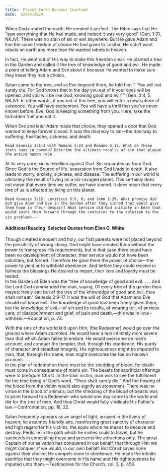 ```yaml
---
title:  Planet Earth Becomes Involved
date:  02/04/2024
---
```


When God created the earth, He created it perfect. The Bible says that He “saw everything that He had made, and indeed it was very good” (Gen. 1:31, NKJV). There was no stain of sin or evil anywhere. But He gave Adam and Eve the same freedom of choice He had given to Lucifer. He didn’t want robots on earth any more than He wanted robots in heaven.

In fact, He went out of His way to make this freedom clear. He planted a tree in the Garden and called it the tree of knowledge of good and evil. He made a point of telling Adam and Eve about it because He wanted to make sure they knew they had a choice.

Satan came to the tree, and as Eve lingered there, he told her: “ ‘You will not surely die. For God knows that in the day you eat of it your eyes will be opened, and you will be like God, knowing good and evil’ ” (Gen. 3:4, 5, NKJV). In other words, if you eat of this tree, you will enter a new sphere of existence. You will have excitement. You will have a thrill that you’ve never known before. Eve, God is keeping something from you. Here, take the forbidden fruit and eat it.

When Eve and later Adam made that choice, they opened a door that God wanted to keep forever closed. It was the doorway to sin—the doorway to suffering, heartache, sickness, and death.

`Read Genesis 3:1–3 with Romans 3:23 and Romans 5:12. What do these texts have in common? Describe the ultimate results of sin that plague the entire human race.`

At its very core, sin is rebellion against God. Sin separates us from God. Since God is the Source of life, separation from God leads to death. It also leads to worry, anxiety, sickness, and disease. The suffering in our world is ultimately the result of living on a sin-ravaged planet. This certainly does not mean that every time we suffer, we have sinned. It does mean that every one of us is affected by living on this planet.

`Read Genesis 3:15; Leviticus 5:5, 6; and John 1:29. What promise did God give Adam and Eve in the Garden after they sinned that would give them hope in their despair? What service did God initiate in Eden that would point them forward through the centuries to the solution to the sin problem?`---

#### Additional Reading: Selected Quotes from Ellen G. White

Though created innocent and holy, our first parents were not placed beyond the possibility of wrong-doing. God might have created them without the power to transgress His requirements, but in that case there could have been no development of character; their service would not have been voluntary, but forced. Therefore He gave them the power of choice—the power to yield or to withhold obedience. And before they could receive in fullness the blessings He desired to impart, their love and loyalty must be tested.\
In the Garden of Eden was the “tree of knowledge of good and evil. . . . And the Lord God commanded the man, saying, Of every tree of the garden thou mayest freely eat: but of the tree of the knowledge of good and evil, thou shalt not eat.” Genesis 2:9-17. It was the will of God that Adam and Eve should not know evil. The knowledge of good had been freely given them; but the knowledge of evil,—of sin and its results, of wearing toil, of anxious care, of disappointment and grief, of pain and death,—this was in love ­withheld.—Education, p. 23.

With the sins of the world laid upon Him, [the Redeemer] would go over the ground where Adam stumbled. He would bear a test infinitely more severe than that which Adam failed to endure. He would overcome on man’s account, and conquer the tempter, that, through His obedience, His purity of character and steadfast integrity, His righteousness might be imputed to man, that, through His name, man might overcome the foe on his own account. . . .\
In the plan of redemption there must be the shedding of blood, for death must come in consequence of man’s sin. The beasts for sacrificial offerings were to prefigure Christ. In the slain victim, man was to see the fulfillment for the time being of God’s word, “Thou shalt surely die.” And the flowing of the blood from the victim would also signify an atonement. There was no virtue in the blood of animals; but the shedding of the blood of beasts was to point forward to a Redeemer who would one day come to the world and die for the sins of men. And thus Christ would fully vindicate His Father’s law.—Confrontation, pp. 18, 22.

Satan frequently appears as an angel of light, arrayed in the livery of heaven; he assumes friendly airs, manifesting great sanctity of character and high regard for his victims, the souls whom he means to deceive and destroy. Perils lie in the path which he invites souls to travel, but he succeeds in concealing these and presents the attractions only. The great Captain of our salvation has conquered in our behalf, that through Him we might conquer, if we would, in our own behalf. But Christ saves none against their choice; He compels none to obedience. He made the infinite sacrifice that they might overcome in His name and His righteousness be imputed unto them.—Testimonies for the Church, vol. 3, p. 456.
